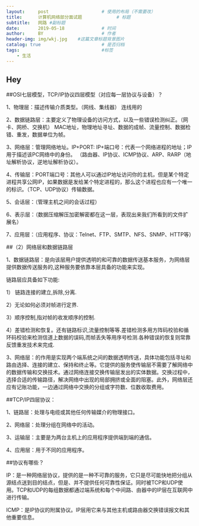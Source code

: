 ```yaml
---
layout:     post                    # 使用的布局（不需要改）
title:      计算机网络部分面试题             # 标题 
subtitle:   网路 #副标题
date:       2019-05-18              # 时间
author:     BY                      # 作者
header-img: img/wkj.jpg    #这篇文章标题背景图片
catalog: true                       # 是否归档
tags:                               #标签
    - 生活
---
```


## Hey

##OSI七层模型，TCP/IP协议四层模型（对应每⼀层协议与设备）？
 
1、物理层：描述传输介质类型。（⽹线、集线器） 连线⽤的 

2、数据链路层：主要定义了物理设备的访问方式，以及一些错误检测纠正。（⽹卡、⽹桥、交换机） MAC地址，物理地址寻址、数据的成帧、流量控制、数据检错、重发，数据单位为帧。 

3、⽹络层：管理⽹络地址。IP+PORT: IP+端口号：代表一个网络进程的地址；IP用于描述该PC网络中的身份。
（路由器、IP协议、ICMP协议、ARP、RARP（地址解析协议，逆地址解析协议）。 

4、传输层：PORT端口号：其他人可以通过IP地址访问你的主机，但是某个特定进程共享公网IP，如果数据是发给某个特定进程的，那么这个进程也应有一个唯一的标识。（TCP、UDP协议）传输数据。

5、会话层：（管理主机之间的会话过程） 

6、表示层：（数据压缩解压加密解密都在这⼀层，表现出来我们所看到的⽂件扩展名） 

7、应⽤层：（应⽤程序、协议：Telnet、FTP、SMTP、NFS、SNMP、HTTP等）

##（2）网络层和数据链路层

1、数据链路层：是向该层用户提供透明的和可靠的数据传送基本服务，为网络层提供数据传送服务的,这种服务要依靠本层具备的功能来实现。

链路层应具备如下功能:

1） 链路连接的建立,拆除,分离.

2）无论如何必须对帧进行定界.

3）顺序控制,指对帧的收发顺序的控制.

4）差错检测和恢复。还有链路标识,流量控制等等.差错检测多用方阵码校验和循环码校验来检测信道上数据的误码,而帧丢失等用序号检测.各种错误的恢复则常靠反馈重发技术来完成.

3、网络层：的作用是实现两个端系统之间的数据透明传送，具体功能包括寻址和路由选择、连接的建立、保持和终止等。它提供的服务使传输层不需要了解网络中的数据传输和交换技术。通过网络连接交换传输层发出的实体数据。交换过程中，选择合适的传输路径，解决网络中出现的局部拥挤或全面的阻塞。此外，网络层还应有记账功能，一边通过网络中交换的分组或字符数、位数收取费用。

##TCP/IP四层协议：

1、链路层：处理与电缆或其他任何传输媒介的物理接口。

2、网络层：处理分组在网络中的活动。

3、运输层：主要是为两台主机上的应用程序提供端到端的通信。

4、应用层：用于不同的应用程序。

##协议有哪些？

IP：是⼀种⽹络层协议，提供的是⼀种不可靠的服务，它只是尽可能快地把分组从源结点送到⽬的结点，但是、并不提供任何可靠性保证。同时被TCP和UDP使⽤。TCP和UDP的每组数据都通过端系统和每个中间路、由器中的IP层在互联⽹中进行传输。

ICMP：是IP协议的附属协议。IP层⽤它来与其他主机或路由器交换错误报⽂和其他重要信息。
